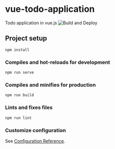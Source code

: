 # vue-todo-application
Todo application in vue.js 
![Build and Deploy](https://github.com/narendrasinghrathore/vue-todo-application/workflows/Build%20and%20Deploy/badge.svg?branch=master&event=deployment)
## Project setup
```
npm install
```

### Compiles and hot-reloads for development
```
npm run serve
```

### Compiles and minifies for production
```
npm run build
```

### Lints and fixes files
```
npm run lint
```

### Customize configuration
See [Configuration Reference](https://cli.vuejs.org/config/).
